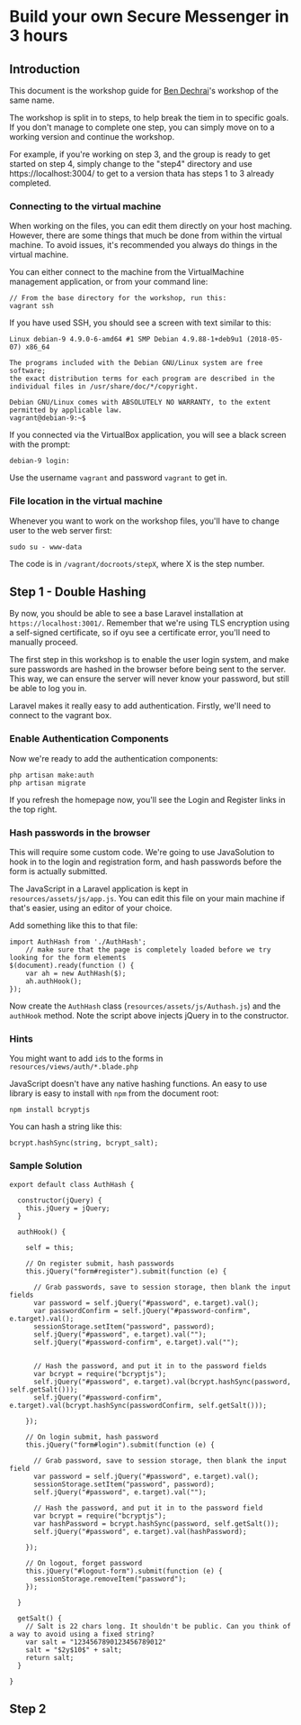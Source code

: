 # Build your own Secure Messenger in 3 hours

## Introduction

This document is the workshop guide for [Ben Dechrai](https://bendechrai.com)'s workshop of the same name.

The workshop is split in to steps, to help break the tiem in to specific goals. If you don't manage to complete one step, you can simply move on to a working version and continue the workshop.

For example, if you're working on step 3, and the group is ready to get started on step 4, simply change to the "step4" directory and use https://localhost:3004/ to get to a version thata has steps 1 to 3 already completed.

### Connecting to the virtual machine

When working on the files, you can edit them directly on your host maching. However, there are some things that much be done from within the virtual machine. To avoid issues, it's recommended you always do things in the virtual machine.

You can either connect to the machine from the VirtualMachine management application, or from your command line:

    // From the base directory for the workshop, run this:
    vagrant ssh

If you have used SSH, you should see a screen with text similar to this:

    Linux debian-9 4.9.0-6-amd64 #1 SMP Debian 4.9.88-1+deb9u1 (2018-05-07) x86_64
    
    The programs included with the Debian GNU/Linux system are free software;
    the exact distribution terms for each program are described in the
    individual files in /usr/share/doc/*/copyright.
    
    Debian GNU/Linux comes with ABSOLUTELY NO WARRANTY, to the extent
    permitted by applicable law.
    vagrant@debian-9:~$
If you connected via the VirtualBox application, you will see a black screen with the prompt:

    debian-9 login:

Use the username `vagrant` and password `vagrant` to get in.

### File location in the virtual machine

Whenever you want to work on the workshop files, you'll have to change user to the web server first:

    sudo su - www-data

The code is in `/vagrant/docroots/stepX`, where X is the step number.

## Step 1 - Double Hashing

By now, you should be able to see a base Laravel installation at `https://localhost:3001/`. Remember that we're using TLS encryption using a self-signed certificate, so if oyu see a certificate error, you'll need to manually proceed.

The first step in this workshop is to enable the user login system, and make sure passwords are hashed in the browser before being sent to the server. This way, we can ensure the server will never know your password, but still be able to log you in.

Laravel makes it really easy to add authentication. Firstly, we'll need to connect to the vagrant box.

### Enable Authentication Components

Now we're ready to add the authentication components:

    php artisan make:auth
    php artisan migrate

If you refresh the homepage now, you'll see the Login and Register links in the top right.

### Hash passwords in the browser

This will require some custom code. We're going to use JavaSolution to hook in to the login and registration form, and hash passwords before the form is actually submitted.

The JavaScript in a Laravel application is kept in `resources/assets/js/app.js`. You can edit this file on your main machine if that's easier, using an editor of your choice.

Add something like this to that file:

    import AuthHash from './AuthHash';
		// make sure that the page is completely loaded before we try looking for the form elements
    $(document).ready(function () {
        var ah = new AuthHash($);
        ah.authHook();
    });

Now create the `AuthHash` class (`resources/assets/js/Authash.js`) and the `authHook` method. Note the script above injects jQuery in to the constructor.

### Hints

You might want to add `id`s to the forms in `resources/views/auth/*.blade.php`

JavaScript doesn't have any native hashing functions. An easy to use library is easy to install with `npm` from the document root:

    npm install bcryptjs

You can hash a string like this:

    bcrypt.hashSync(string, bcrypt_salt);

### Sample Solution

    export default class AuthHash {
    
      constructor(jQuery) {
        this.jQuery = jQuery;
      }
    
      authHook() {
    
        self = this;
    
        // On register submit, hash passwords
        this.jQuery("form#register").submit(function (e) {
    
          // Grab passwords, save to session storage, then blank the input fields
          var password = self.jQuery("#password", e.target).val();
          var passwordConfirm = self.jQuery("#password-confirm", e.target).val();
          sessionStorage.setItem("password", password);
          self.jQuery("#password", e.target).val("");
          self.jQuery("#password-confirm", e.target).val("");
    
    
          // Hash the password, and put it in to the password fields
          var bcrypt = require("bcryptjs");
          self.jQuery("#password", e.target).val(bcrypt.hashSync(password, self.getSalt()));
          self.jQuery("#password-confirm", e.target).val(bcrypt.hashSync(passwordConfirm, self.getSalt()));
    
        });
    
        // On login submit, hash password
        this.jQuery("form#login").submit(function (e) {
    
          // Grab password, save to session storage, then blank the input field
          var password = self.jQuery("#password", e.target).val();
          sessionStorage.setItem("password", password);
          self.jQuery("#password", e.target).val("");
    
          // Hash the password, and put it in to the password field
          var bcrypt = require("bcryptjs");
          var hashPassword = bcrypt.hashSync(password, self.getSalt());
          self.jQuery("#password", e.target).val(hashPassword);
    
        });
    
        // On logout, forget password
        this.jQuery("#logout-form").submit(function (e) {
          sessionStorage.removeItem("password");
        });
    
      }
    
      getSalt() {
        // Salt is 22 chars long. It shouldn't be public. Can you think of a way to avoid using a fixed string?
        var salt = "1234567890123456789012"
        salt = "$2y$10$" + salt;
        return salt;
      }
    
    }

## Step 2


